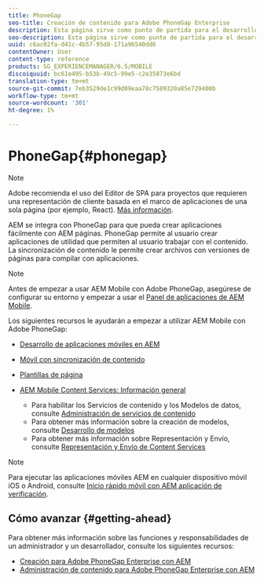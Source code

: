 ```yaml
---
title: PhoneGap
seo-title: Creación de contenido para Adobe PhoneGap Enterprise
description: Esta página sirve como punto de partida para el desarrollo de aplicaciones mediante PhoneGap Enterprise con AEM. AEM se integra con PhoneGap para que pueda crear aplicaciones fácilmente con AEM páginas. PhoneGap permite al usuario crear aplicaciones de utilidad que permiten al usuario trabajar con el contenido.
seo-description: Esta página sirve como punto de partida para el desarrollo de aplicaciones mediante PhoneGap Enterprise con AEM. AEM se integra con PhoneGap para que pueda crear aplicaciones fácilmente con AEM páginas. PhoneGap permite al usuario crear aplicaciones de utilidad que permiten al usuario trabajar con el contenido.
uuid: c6ac02fa-d41c-4b57-95d8-171a96540dd6
contentOwner: User
content-type: reference
products: SG_EXPERIENCEMANAGER/6.5/MOBILE
discoiquuid: bc61e495-b53b-49c5-99e5-c2e35873e6bd
translation-type: tm+mt
source-git-commit: 7eb3529de1c99d09eaa78c7589320a85e729400b
workflow-type: tm+mt
source-wordcount: '301'
ht-degree: 1%

---
```



# PhoneGap{#phonegap}

>[!NOTE]
>
>Adobe recomienda el uso del Editor de SPA para proyectos que requieren una representación de cliente basada en el marco de aplicaciones de una sola página (por ejemplo, React). [Más información](/help/sites-developing/spa-overview.md).

AEM se integra con PhoneGap para que pueda crear aplicaciones fácilmente con AEM páginas. PhoneGap permite al usuario crear aplicaciones de utilidad que permiten al usuario trabajar con el contenido. La sincronización de contenido le permite crear archivos con versiones de páginas para compilar con aplicaciones.

>[!NOTE]
>
>Antes de empezar a usar AEM Mobile con Adobe PhoneGap, asegúrese de configurar su entorno y empezar a usar el [Panel de aplicaciones de AEM Mobile](/help/mobile/phonegap-authoring-apps.md).

Los siguientes recursos le ayudarán a empezar a utilizar AEM Mobile con Adobe PhoneGap:

* [Desarrollo de aplicaciones móviles en AEM](/help/mobile/developing-mobile-applications.md)
* [Móvil con sincronización de contenido](/help/mobile/phonegap-contentsync.md)
* [Plantillas de página](/help/mobile/phonegap-apps-arch-page-templates.md)

* [AEM Mobile Content Services: Información general](/help/mobile/develop-content-as-a-service.md)

   * Para habilitar los Servicios de contenido y los Modelos de datos, consulte [Administración de servicios de contenido](/help/mobile/developing-content-services.md)
   * Para obtener más información sobre la creación de modelos, consulte [Desarrollo de modelos](/help/mobile/administer-mobile-apps.md)
   * Para obtener más información sobre Representación y Envío, consulte [Representación y Envío de Content Services](/help/mobile/rendering-and-delivery.md)

>[!NOTE]
>
>Para ejecutar las aplicaciones móviles AEM en cualquier dispositivo móvil iOS o Android, consulte [Inicio rápido móvil con AEM aplicación de verificación](/help/mobile/phonegap-mobile-quickstart.md).

## Cómo avanzar {#getting-ahead}

Para obtener más información sobre las funciones y responsabilidades de un administrador y un desarrollador, consulte los siguientes recursos:

* [Creación para Adobe PhoneGap Enterprise con AEM](/help/mobile/phonegap.md)
* [Administración de contenido para Adobe PhoneGap Enterprise con AEM](/help/mobile/administer-phonegap.md)


